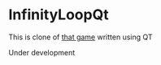 # InfinityLoopQt

This is clone of [that game](https://play.google.com/store/apps/details?id=com.balysv.loop) written using QT

Under development
